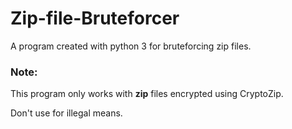 # Zip-file-Bruteforcer
A program created with python 3 for bruteforcing zip files.

### Note:
This program only works with **zip** files encrypted using CryptoZip.

Don't use for illegal means.